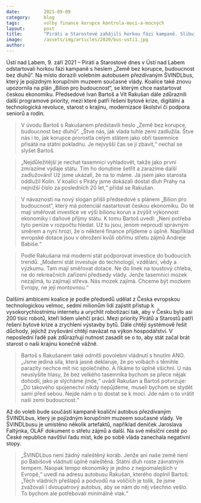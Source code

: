 ```yaml
---
date:         2021-09-09
category:     blog
tags:         volby finance korupce kontrola-moci-a-mocných
layout:       post
title:        "Piráti a Starostové zahájili horkou fázi kampaně. Slibují zemi bez korupce a bez dluhů"
image:        /assets/img/articles/2020/bus-usti1.jpg
author:       
---
```




Ústí nad Labem, 9. září 2021 – Piráti a Starostové dnes v Ústí nad Labem odstartovali horkou fázi kampaně s heslem „Země bez korupce, budoucnost bez dluhů“. Na místo dorazili volebním autobusem přezdívaným ŠVINDLbus, který je pojízdným korupčním muzeem současné vlády. Koalice také znovu upozornila na plán „Bilion pro budoucnost“, se kterým chce nastartovat českou ekonomiku. Předsedové Ivan Bartoš a Vít Rakušan dále zdůraznili další programové priority, mezi které patří řešení bytové krize, digitální a technologická revoluce, starost o krajinu, modernizace školství či podpora seniorů a rodin. 

> V úvodu Bartoš s Rakušanem představili heslo „Země bez korupce, budoucnost bez dluhů“. „Štve nás, jak vláda tuhle zemi zadlužila. Štve nás i to, jak korupce prorostla celým státem jako obří tasemnice přisátá na státní pokladnu. Je nejvyšší čas se jí zbavit,“ nechal se slyšet Bartoš.

> „Nejdůležitější je nechat tasemnici vyhladovět, takže jako první zmrazíme výdaje státu. Tím ho donutíme šetřit a zarazíme další zadlužování! Už jsme ukázali, že na to máme. Já jsem jako starosta oddlužil Kolín. V koalici s Piráty jsme dokázali dostat dluh Prahy na nejnižší číslo za posledních 20 let,“ přidal se Rakušan.

> V návaznosti na nový slogan přišli předsedové s plánem „Bilion pro budoucnost“, který má potenciál nastartovat českou ekonomiku. Do té mají směřovat investice ve výši bilionu korun a zvýšit výkonnost ekonomiky i daňové příjmy státu. K tomu Bartoš uvedl: „Není potřeba tyto peníze v rozpočtu hledat. Už tu jsou, jenom neproudí správným směrem a nyní hrozí, že o některé finance přijdeme o úplně. Například evropské dotace jsou v ohrožení kvůli obřímu střetu zájmů Andreje Babiše.“ 

> Podle Rakušana má moderní stát podporovat investice do budoucích trendů. „Moderní stát investuje do technologií, vzdělání, vědy a výzkumu. Tam mají směřovat dotace. Ne do linek na toustový chleba, ne do rekreačních zařízení předsedy vlády. Jenže tasemnici mozek nezajímá, tu zajímají střeva. Nás mozek zajímá. Chceme být mozkem Evropy, ne její montovnou.“

Dalšími ambicemi koalice je podle předsedů udělat z Česka evropskou technologickou velmoc, sedmi milionům lidí zajistit přístup k vysokorychlostnímu internetu a urychlit robotizaci tak, aby v Česku bylo asi 200 tisíc robotů, kteří lidem ulehčí práci. Mezi priority Pirátů a Starostů patří řešení bytové krize a zrychlení výstavby bytů. Dále chtějí systémově řešit důchody, jejichž zvyšování chtějí navázat na výkon hospodářství. V neposlední řadě pak zdůrazňují nutnost zasadit se o to, aby stát začal brát starost o naši krajinu konečně vážně. 

> Bartoš s Rakušanem také odmítli povolební vládnutí s hnutím ANO. „Jsme jediná síla, která jasně deklaruje, že po volbách s těmihle parazity nechce mít nic společného. A říkáme to úplně všichni. U nás neuslyšíte hlasy, že bez velkého tasemníka bychom se přece nějak dohodli, jako je slýcháme jinde,“ uvádí Rakušan a Bartoš potvrzuje: „Do takového spojenectví nikdy nepůjdeme, museli bychom se stydět sami před sebou. Nejde nám o to dostat se k moci. Jde nám o to vrátit naší zemi budoucnost.“

Až do voleb bude součástí kampaně koaliční autobus přezdívaným ŠVINDLbus, který je pojízdným korupčním muzeem současné vlády. Ve ŠVINDLbusu je umístěno několik artefaktů, například deníček Jaroslava Faltýnka, OLAF dokument o střetu zájmů a další. Na své měsíční cestě po České republice navštíví řadu míst, kde po sobě vláda zanechala negativní stopy. 

> „ŠVINDLbus není žádný naleštěný koráb. Jenže ani naše země není po Babišově vládnutí úplně naleštěná. Státní dluh roste závratným tempem. Naopak tempo ekonomiky je jedno z nejpomalejších v Evropě,“ uvedl na adresu autobusu Rakušan, kterého doplnil Bartoš: „Těch vládních přešlapů a podvodů na voličích je tolik, že jsme zvažovali i dvoupatrový autobus, aby se nám do něj všechno vešlo. To bychom ale potřebovali minimálně vlak.“

 

